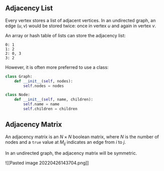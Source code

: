 ## Adjacency List

Every vertex stores a list of adjacent vertices. In an undirected graph, an edge $(u, v)$ would be stored twice: once in vertex $u$ and again in vertex $v$.

An array or hash table of lists can store the adjacency list:
```
0: 1
1: 2
2: 0, 3
3: 2
```

However, it is often more preferred to use a class:
```python
class Graph:
    def __init__(self, nodes):
        self.nodes = nodes

class Node:
    def __init__(self, name, children):
        self.name = name
        self.children = children
```

## Adjacency Matrix

An adjacency matrix is an $N\times N$ boolean matrix, where $N$ is the number of nodes and a `true` value at $M_{ij}$ indicates an edge from $i$ to $j$. 

In an undirected graph, the adjacency matrix will be symmetric.

![[Pasted image 20220426143704.png]]